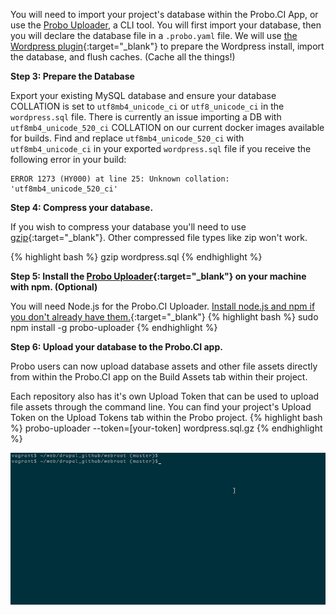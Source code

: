 You will need to import your project's database within the Probo.CI App, or use the [Probo Uploader](https://github.com/ProboCI/probo-uploader), a CLI tool. You will first import your database, then you will declare the database file in a `.probo.yaml` file. We will use [the Wordpress plugin](/plugins/wordpress-plugin/ "Wordpress Plugin"){:target="_blank"} to prepare the Wordpress install, import the database, and flush caches. (Cache all the things!)

**Step 3: Prepare the Database**

Export your existing MySQL database and ensure your database COLLATION is set to `utf8mb4_unicode_ci` or `utf8_unicode_ci` in the `wordpress.sql` file. There is currently an issue importing a DB with `utf8mb4_unicode_520_ci` COLLATION on our current docker images available for builds. Find and replace `utf8mb4_unicode_520_ci` with `utf8mb4_unicode_ci` in your exported `wordpress.sql` file if you receive the following error in your build:

    ERROR 1273 (HY000) at line 25: Unknown collation: 'utf8mb4_unicode_520_ci'

**Step 4: Compress your database.**

If you wish to compress your database you'll need to use [gzip](http://www.gzip.org/){:target="_blank"}. Other compressed file types like zip won't work.

{% highlight bash %}
gzip wordpress.sql
{% endhighlight %}


**Step 5: Install the [Probo Uploader](https://github.com/ProboCI/probo-uploader){:target="_blank"} on your machine with npm. (Optional)**

You will need Node.js for the Probo.CI Uploader. [Install node.js and npm if you don't already have them.](https://nodejs.org/en/){:target="_blank"}
{% highlight bash %}
sudo npm install -g probo-uploader
{% endhighlight %}

**Step 6: Upload your database to the Probo.CI app.**

Probo users can now upload database assets and other file assets directly from within the Probo.CI app on the Build Assets tab within their project.

Each repository also has it's own Upload Token that can be used to upload file assets through the command line. You can find your project's Upload Token on the Upload Tokens tab within the Probo project.
{% highlight bash %}
probo-uploader --token=[your-token] wordpress.sql.gz
{% endhighlight %}

<img src="/images/database-probo.gif" alt="Upload your Database Gif" class="docs-gif">
